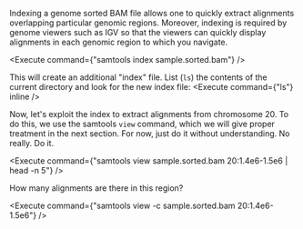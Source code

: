 <script>
import Execute from "$components/Execute.svelte";
</script>

Indexing a genome sorted BAM file allows one to quickly extract alignments
overlapping particular genomic regions. Moreover, indexing is required by
genome viewers such as IGV so that the viewers can quickly display alignments in each genomic region to which you navigate.

<Execute command={"samtools index sample.sorted.bam"} />

This will create an additional "index" file. List (`ls`) the contents of the current directory and look for the new index file: <Execute command={"ls"} inline />

Now, let's exploit the index to extract alignments from chromosome 20. To do
this, we use the samtools `view` command, which we will give proper treatment
in the next section. For now, just do it without understanding. No really. Do it.

<Execute command={"samtools view sample.sorted.bam 20:1.4e6-1.5e6 | head -n 5"} />

How many alignments are there in this region?

<Execute command={"samtools view -c sample.sorted.bam 20:1.4e6-1.5e6"} />
